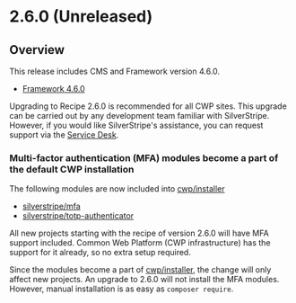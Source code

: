 # 2.6.0 (Unreleased)

## Overview

This release includes CMS and Framework version 4.6.0.

 * [Framework 4.6.0](https://docs.silverstripe.org/en/4/changelogs/4.6.0/)


Upgrading to Recipe 2.6.0 is recommended for all CWP sites. This upgrade can be carried out by any development team familiar with SilverStripe. However, if you would like SilverStripe's assistance, you can request support via the [Service Desk](https://www.cwp.govt.nz/service-desk/new-request/).


### Multi-factor authentication (MFA) modules become a part of the default CWP installation

The following modules are now included into [cwp/installer](https://github.com/silverstripe/cwp-installer)
 * [silverstripe/mfa](https://github.com/silverstripe/silverstripe-mfa/)
 * [silverstripe/totp-authenticator](https://github.com/silverstripe/silverstripe-totp-authenticator/)

All new projects starting with the recipe of version 2.6.0 will have MFA support included.
Common Web Platform (CWP infrastructure) has the support for it already, so no extra setup required.

Since the modules become a part of [cwp/installer](https://github.com/silverstripe/cwp-installer), the change will only affect
new projects. An upgrade to 2.6.0 will not install the MFA modules. However, manual installation is as easy as `composer require`.